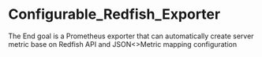 # Configurable_Redfish_Exporter
The End goal is a Prometheus exporter that can automatically create server metric base on Redfish API and JSON&lt;>Metric mapping configuration
